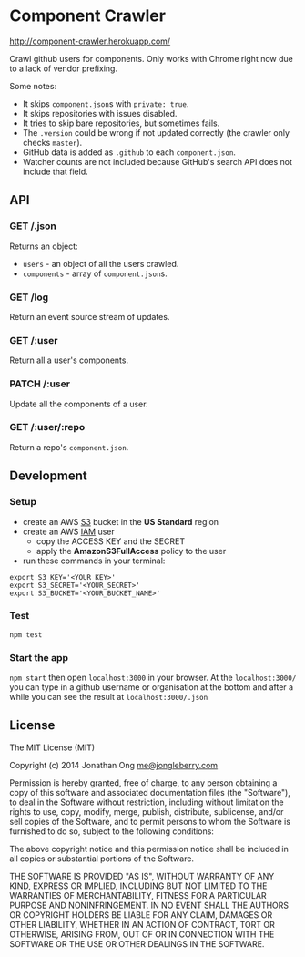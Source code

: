 # Component Crawler

http://component-crawler.herokuapp.com/

Crawl github users for components. Only works with Chrome right now due to a lack of vendor prefixing.

Some notes:

- It skips `component.json`s with `private: true`.
- It skips repositories with issues disabled.
- It tries to skip bare repositories, but sometimes fails.
- The `.version` could be wrong if not updated correctly (the crawler only checks `master`).
- GitHub data is added as `.github` to each `component.json`.
- Watcher counts are not included because GitHub's search API does not include that field.

## API

### GET /.json

Returns an object:

- `users` - an object of all the users crawled.
- `components` - array of `component.json`s.

### GET /log

Return an event source stream of updates.

### GET /:user

Return all a user's components.

### PATCH /:user

Update all the components of a user.

### GET /:user/:repo

Return a repo's `component.json`.


## Development

### Setup

- create an AWS [S3](http://aws.amazon.com/en/s3/) bucket in the __US Standard__ region
- create an AWS [IAM](http://aws.amazon.com/en/iam/) user 
  - copy the ACCESS KEY and the SECRET
  - apply the __AmazonS3FullAccess__ policy to the user
- run these commands in your terminal:

```
export S3_KEY='<YOUR_KEY>'
export S3_SECRET='<YOUR_SECRET>'
export S3_BUCKET='<YOUR_BUCKET_NAME>'
```

### Test

`npm test`

### Start the app

`npm start` then open `localhost:3000` in your browser.
At the `localhost:3000/` you can type in a github username or organisation at the bottom and
after a while you can see the result at `localhost:3000/.json`

## License

The MIT License (MIT)

Copyright (c) 2014 Jonathan Ong me@jongleberry.com

Permission is hereby granted, free of charge, to any person obtaining a copy
of this software and associated documentation files (the "Software"), to deal
in the Software without restriction, including without limitation the rights
to use, copy, modify, merge, publish, distribute, sublicense, and/or sell
copies of the Software, and to permit persons to whom the Software is
furnished to do so, subject to the following conditions:

The above copyright notice and this permission notice shall be included in
all copies or substantial portions of the Software.

THE SOFTWARE IS PROVIDED "AS IS", WITHOUT WARRANTY OF ANY KIND, EXPRESS OR
IMPLIED, INCLUDING BUT NOT LIMITED TO THE WARRANTIES OF MERCHANTABILITY,
FITNESS FOR A PARTICULAR PURPOSE AND NONINFRINGEMENT. IN NO EVENT SHALL THE
AUTHORS OR COPYRIGHT HOLDERS BE LIABLE FOR ANY CLAIM, DAMAGES OR OTHER
LIABILITY, WHETHER IN AN ACTION OF CONTRACT, TORT OR OTHERWISE, ARISING FROM,
OUT OF OR IN CONNECTION WITH THE SOFTWARE OR THE USE OR OTHER DEALINGS IN
THE SOFTWARE.
